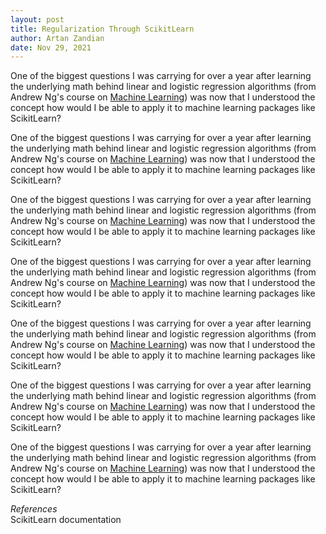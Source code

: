 ```yaml
---
layout: post
title: Regularization Through ScikitLearn
author: Artan Zandian
date: Nov 29, 2021
---
```


One of the biggest questions I was carrying for over a year after learning the underlying math behind linear and logistic regression algorithms (from Andrew Ng's course on [Machine Learning](https://www.coursera.org/learn/machine-learning)) was now that I understood the concept how would I be able to apply it to machine learning packages like ScikitLearn?  

One of the biggest questions I was carrying for over a year after learning the underlying math behind linear and logistic regression algorithms (from Andrew Ng's course on [Machine Learning](https://www.coursera.org/learn/machine-learning)) was now that I understood the concept how would I be able to apply it to machine learning packages like ScikitLearn?  

One of the biggest questions I was carrying for over a year after learning the underlying math behind linear and logistic regression algorithms (from Andrew Ng's course on [Machine Learning](https://www.coursera.org/learn/machine-learning)) was now that I understood the concept how would I be able to apply it to machine learning packages like ScikitLearn?  

One of the biggest questions I was carrying for over a year after learning the underlying math behind linear and logistic regression algorithms (from Andrew Ng's course on [Machine Learning](https://www.coursera.org/learn/machine-learning)) was now that I understood the concept how would I be able to apply it to machine learning packages like ScikitLearn?  

One of the biggest questions I was carrying for over a year after learning the underlying math behind linear and logistic regression algorithms (from Andrew Ng's course on [Machine Learning](https://www.coursera.org/learn/machine-learning)) was now that I understood the concept how would I be able to apply it to machine learning packages like ScikitLearn?  

One of the biggest questions I was carrying for over a year after learning the underlying math behind linear and logistic regression algorithms (from Andrew Ng's course on [Machine Learning](https://www.coursera.org/learn/machine-learning)) was now that I understood the concept how would I be able to apply it to machine learning packages like ScikitLearn?  

One of the biggest questions I was carrying for over a year after learning the underlying math behind linear and logistic regression algorithms (from Andrew Ng's course on [Machine Learning](https://www.coursera.org/learn/machine-learning)) was now that I understood the concept how would I be able to apply it to machine learning packages like ScikitLearn?  


*References*  
ScikitLearn documentation